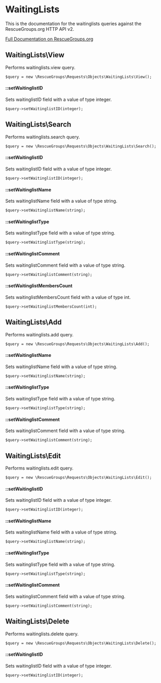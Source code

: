 # WaitingLists

This is the documentation for the waitinglists queries against the RescueGroups.org HTTP API v2.

[Full Documentation on RescueGroups.org](https://userguide.rescuegroups.org/display/APIDG/Object+definitions#Objectdefinitions-waitinglists)

## WaitingLists\View

Performs waitinglists.view query.

    $query = new \RescueGroups\Requests\Objects\WaitingLists\View();

#### ::setWaitinglistID

Sets waitinglistID field with a value of type integer.

    $query->setWaitinglistID(integer);



## WaitingLists\Search

Performs waitinglists.search query.

    $query = new \RescueGroups\Requests\Objects\WaitingLists\Search();

#### ::setWaitinglistID

Sets waitinglistID field with a value of type integer.

    $query->setWaitinglistID(integer);

#### ::setWaitinglistName

Sets waitinglistName field with a value of type string.

    $query->setWaitinglistName(string);

#### ::setWaitinglistType

Sets waitinglistType field with a value of type string.

    $query->setWaitinglistType(string);

#### ::setWaitinglistComment

Sets waitinglistComment field with a value of type string.

    $query->setWaitinglistComment(string);

#### ::setWaitinglistMembersCount

Sets waitinglistMembersCount field with a value of type int.

    $query->setWaitinglistMembersCount(int);



## WaitingLists\Add

Performs waitinglists.add query.

    $query = new \RescueGroups\Requests\Objects\WaitingLists\Add();

#### ::setWaitinglistName

Sets waitinglistName field with a value of type string.

    $query->setWaitinglistName(string);

#### ::setWaitinglistType

Sets waitinglistType field with a value of type string.

    $query->setWaitinglistType(string);

#### ::setWaitinglistComment

Sets waitinglistComment field with a value of type string.

    $query->setWaitinglistComment(string);



## WaitingLists\Edit

Performs waitinglists.edit query.

    $query = new \RescueGroups\Requests\Objects\WaitingLists\Edit();

#### ::setWaitinglistID

Sets waitinglistID field with a value of type integer.

    $query->setWaitinglistID(integer);

#### ::setWaitinglistName

Sets waitinglistName field with a value of type string.

    $query->setWaitinglistName(string);

#### ::setWaitinglistType

Sets waitinglistType field with a value of type string.

    $query->setWaitinglistType(string);

#### ::setWaitinglistComment

Sets waitinglistComment field with a value of type string.

    $query->setWaitinglistComment(string);



## WaitingLists\Delete

Performs waitinglists.delete query.

    $query = new \RescueGroups\Requests\Objects\WaitingLists\Delete();

#### ::setWaitinglistID

Sets waitinglistID field with a value of type integer.

    $query->setWaitinglistID(integer);





